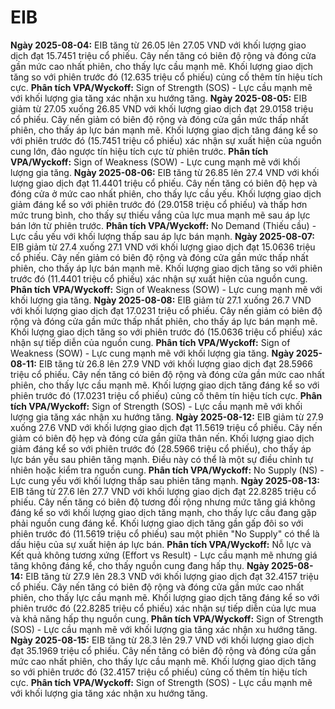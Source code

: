 # EIB

**Ngày 2025-08-04:** EIB tăng từ 26.05 lên 27.05 VND với khối lượng giao dịch đạt 15.7451 triệu cổ phiếu. Cây nến tăng có biên độ rộng và đóng cửa gần mức cao nhất phiên, cho thấy lực cầu mạnh mẽ. Khối lượng giao dịch tăng so với phiên trước đó (12.635 triệu cổ phiếu) củng cố thêm tín hiệu tích cực. **Phân tích VPA/Wyckoff:** Sign of Strength (SOS) - Lực cầu mạnh mẽ với khối lượng gia tăng xác nhận xu hướng tăng.
**Ngày 2025-08-05:** EIB giảm từ 27.05 xuống 26.85 VND với khối lượng giao dịch đạt 29.0158 triệu cổ phiếu. Cây nến giảm có biên độ rộng và đóng cửa gần mức thấp nhất phiên, cho thấy áp lực bán mạnh mẽ. Khối lượng giao dịch tăng đáng kể so với phiên trước đó (15.7451 triệu cổ phiếu) xác nhận sự xuất hiện của nguồn cung lớn, đảo ngược tín hiệu tích cực từ phiên trước. **Phân tích VPA/Wyckoff:** Sign of Weakness (SOW) - Lực cung mạnh mẽ với khối lượng gia tăng.
**Ngày 2025-08-06:** EIB tăng từ 26.85 lên 27.4 VND với khối lượng giao dịch đạt 11.4401 triệu cổ phiếu. Cây nến tăng có biên độ hẹp và đóng cửa ở mức cao nhất phiên, cho thấy lực cầu yếu. Khối lượng giao dịch giảm đáng kể so với phiên trước đó (29.0158 triệu cổ phiếu) và thấp hơn mức trung bình, cho thấy sự thiếu vắng của lực mua mạnh mẽ sau áp lực bán lớn từ phiên trước. **Phân tích VPA/Wyckoff:** No Demand (Thiếu cầu) - Lực cầu yếu với khối lượng thấp sau áp lực bán mạnh.
**Ngày 2025-08-07:** EIB giảm từ 27.4 xuống 27.1 VND với khối lượng giao dịch đạt 15.0636 triệu cổ phiếu. Cây nến giảm có biên độ rộng và đóng cửa gần mức thấp nhất phiên, cho thấy áp lực bán mạnh mẽ. Khối lượng giao dịch tăng so với phiên trước đó (11.4401 triệu cổ phiếu) xác nhận sự xuất hiện của nguồn cung. **Phân tích VPA/Wyckoff:** Sign of Weakness (SOW) - Lực cung mạnh mẽ với khối lượng gia tăng.
**Ngày 2025-08-08:** EIB giảm từ 27.1 xuống 26.7 VND với khối lượng giao dịch đạt 17.0231 triệu cổ phiếu. Cây nến giảm có biên độ rộng và đóng cửa gần mức thấp nhất phiên, cho thấy áp lực bán mạnh mẽ. Khối lượng giao dịch tăng so với phiên trước đó (15.0636 triệu cổ phiếu) xác nhận sự tiếp diễn của nguồn cung. **Phân tích VPA/Wyckoff:** Sign of Weakness (SOW) - Lực cung mạnh mẽ với khối lượng gia tăng.
**Ngày 2025-08-11:** EIB tăng từ 26.8 lên 27.9 VND với khối lượng giao dịch đạt 28.5966 triệu cổ phiếu. Cây nến tăng có biên độ rộng và đóng cửa gần mức cao nhất phiên, cho thấy lực cầu mạnh mẽ. Khối lượng giao dịch tăng đáng kể so với phiên trước đó (17.0231 triệu cổ phiếu) củng cố thêm tín hiệu tích cực. **Phân tích VPA/Wyckoff:** Sign of Strength (SOS) - Lực cầu mạnh mẽ với khối lượng gia tăng xác nhận xu hướng tăng.
**Ngày 2025-08-12:** EIB giảm từ 27.9 xuống 27.6 VND với khối lượng giao dịch đạt 11.5619 triệu cổ phiếu. Cây nến giảm có biên độ hẹp và đóng cửa gần giữa thân nến. Khối lượng giao dịch giảm đáng kể so với phiên trước đó (28.5966 triệu cổ phiếu), cho thấy áp lực bán yếu sau phiên tăng mạnh. Điều này có thể là một sự điều chỉnh tự nhiên hoặc kiểm tra nguồn cung. **Phân tích VPA/Wyckoff:** No Supply (NS) - Lực cung yếu với khối lượng thấp sau phiên tăng mạnh.
**Ngày 2025-08-13:** EIB tăng từ 27.6 lên 27.7 VND với khối lượng giao dịch đạt 22.8285 triệu cổ phiếu. Cây nến tăng có biên độ tương đối rộng nhưng mức tăng giá không đáng kể so với khối lượng giao dịch tăng mạnh, cho thấy lực cầu đang gặp phải nguồn cung đáng kể. Khối lượng giao dịch tăng gần gấp đôi so với phiên trước đó (11.5619 triệu cổ phiếu) sau một phiên "No Supply" có thể là dấu hiệu của sự xuất hiện áp lực bán. **Phân tích VPA/Wyckoff:** Nỗ lực và Kết quả không tương xứng (Effort vs Result) - Lực cầu mạnh mẽ nhưng giá tăng không đáng kể, cho thấy nguồn cung đang hấp thụ.
**Ngày 2025-08-14:** EIB tăng từ 27.9 lên 28.3 VND với khối lượng giao dịch đạt 32.4157 triệu cổ phiếu. Cây nến tăng có biên độ rộng và đóng cửa gần mức cao nhất phiên, cho thấy lực cầu mạnh mẽ. Khối lượng giao dịch tăng đáng kể so với phiên trước đó (22.8285 triệu cổ phiếu) xác nhận sự tiếp diễn của lực mua và khả năng hấp thụ nguồn cung. **Phân tích VPA/Wyckoff:** Sign of Strength (SOS) - Lực cầu mạnh mẽ với khối lượng gia tăng xác nhận xu hướng tăng.
**Ngày 2025-08-15:** EIB tăng từ 28.3 lên 29.7 VND với khối lượng giao dịch đạt 35.1969 triệu cổ phiếu. Cây nến tăng có biên độ rộng và đóng cửa gần mức cao nhất phiên, cho thấy lực cầu mạnh mẽ. Khối lượng giao dịch tăng so với phiên trước đó (32.4157 triệu cổ phiếu) củng cố thêm tín hiệu tích cực. **Phân tích VPA/Wyckoff:** Sign of Strength (SOS) - Lực cầu mạnh mẽ với khối lượng gia tăng xác nhận xu hướng tăng.
